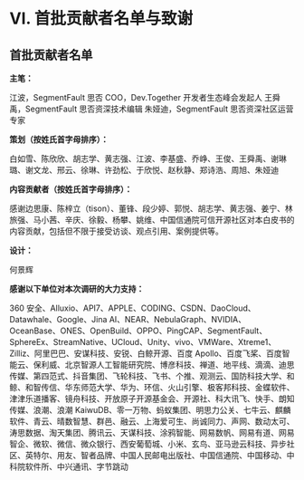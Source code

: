 # Ⅵ. 首批贡献者名单与致谢

## 首批贡献者名单

**主笔：**

江波，SegmentFault 思否 COO，Dev.Together 开发者生态峰会发起人
王舜禹，SegmentFault 思否资深技术编辑
朱娅迪，SegmentFault 思否资深社区运营专家

**策划（按姓氏首字母排序）：**

白如雪、陈欣欣、胡志学、黄志强、江波、李基盛、乔峥、王俊、王舜禹、谢琳璐、谢文龙、邢云、徐琳、许劲松、于欣悦、赵秋静、郑诗浩、周旭、朱娅迪

**内容贡献者（按姓氏首字母排序）：**

感谢边思康、陈梓立（tison）、董锋、段少婷、郭悦、胡志学、黄志强、姜宁、林旅强、马小茜、辛庆、徐毅、杨攀、姚维、中国信通院可信开源社区对本白皮书的内容贡献，包括但不限于接受访谈、观点引用、案例提供等。

**设计：**

何景辉

**感谢以下单位对本次调研的大力支持：**

360 安全、Alluxio、API7、APPLE、CODING、CSDN、DaoCloud、Datawhale、Google、Jina AI、NEAR、NebulaGraph、NVIDIA、OceanBase、ONES、OpenBuild、OPPO、PingCAP、SegmentFault、SphereEx、StreamNative、UCloud、Unity、vivo、VMWare、Xtreme1、Zilliz、阿里巴巴、安谋科技、安锐、白鲸开源、百度 Apollo、百度飞桨、百度智能云、保利威、北京智源人工智能研究院、博彦科技、禅道、地平线、滴滴、迪思传媒、第四范式、抖音集团、飞轮科技、飞书、个推、观测云、国防科技大学、和鲸、和智传信、华东师范大学、华为、环信、火山引擎、极客邦科技、金蝶软件、津津乐道播客、镜舟科技、开放原子开源基金会、开源社、科大讯飞、快手、朗知传媒、浪潮、浪潮 KaiwuDB、零一万物、蚂蚁集团、明思力公关、七牛云、麒麟软件、青云、晴数智慧、群邑、融云、上海爱可生、尚诚同力、声网、数动太可、涛思数据、淘天集团、腾讯云、天谋科技、涂鸦智能、网易数帆、网易有道、网易智企、微软、微信、微众银行、西安葡萄城、小米、玄鸟、亚马逊云科技、异步社区、英特尔、用友、智者品牌、中国人民邮电出版社、中国信通院、中国移动、中科院软件所、中兴通讯、字节跳动


